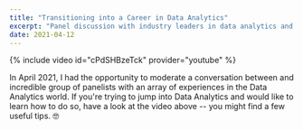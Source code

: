 ```yaml
---
title: "Transitioning into a Career in Data Analytics"
excerpt: "Panel discussion with industry leaders in data analytics and data science."
date: 2021-04-12
---
```


{% include video id="cPdSHBzeTck" provider="youtube" %}

In April 2021, I had the opportunity to moderate a conversation between 
and incredible group of panelists with an array of experiences in the 
Data Analytics world. If you're trying to jump into Data Analytics and 
would like to learn how to do so, have a look at the video above -- you 
might find a few useful tips. 🤓